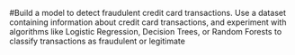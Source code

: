 #Build a model to detect fraudulent credit card transactions. Use a
 dataset containing information about credit card transactions, and
 experiment with algorithms like Logistic Regression, Decision Trees,
 or Random Forests to classify transactions as fraudulent or
 legitimate
